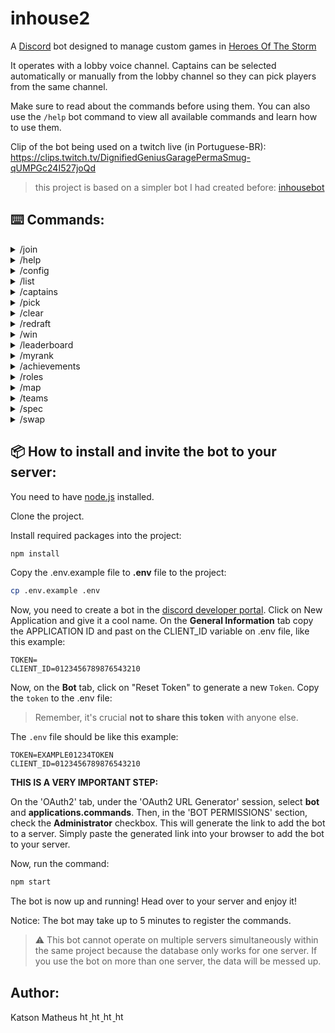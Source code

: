 # inhouse2
A [Discord](https://discord.com/) bot designed to manage custom games in [Heroes Of The Storm](https://heroesofthestorm.blizzard.com/pt-br/)

It operates with a lobby voice channel. Captains can be selected automatically or manually from the lobby channel so they can pick players from the same channel.

Make sure to read about the commands before using them. You can also use the `/help` bot command to view all available commands and learn how to use them.

Clip of the bot being used on a twitch live (in Portuguese-BR):
https://clips.twitch.tv/DignifiedGeniusGaragePermaSmug-qUMPGc24I527joQd

> this project is based on a simpler bot I had created before: [inhousebot](https://github.com/katson1/inhousebot)

## ⌨️ Commands:

<details>
  <summary> /join </summary>
    
  - Join and register as a player in the inhouse.
  
    * options:
    
        - `rank:` select your current skill rank. (required)
        - `primary_role` - select your primary_role. (required)
        - `secondary_role` - select your secondary_role. (optional)
        
</details>

<details>
  <summary> /help </summary>
  
  - Display the commands descriptions.
</details>

<details>
  <summary> /config </summary>
  
  - This command configures the bot. You need to use it only once when you invite the bot to your server.
</details>

<details>
  <summary> /list </summary>
  
  - List players in the lobby channel who are not captains or already picked.
</details>

<details>
  <summary> /captains </summary>
  
  - Choose two random captains from lobby channel.
</details>

<details>
  <summary> /pick </summary>
  
  - A captain can pick a player from the lobby channel who is not a captain or already picked.
</details>

<details>
  <summary> /clear </summary>
  
  - Clear teams and captains.
</details>

<details>
  <summary> /redraft </summary>
  
  - Clear teams but keep captains.
</details>

<details>
  <summary> /win </summary>
  
- Select winner team.
You earn `15 MMR` points per win.
  - If the team you defeated has 20% or more **MMR** than you, you receive `17 MMR` points.
  - If the team you defeated has 10% to 20% more **MMR** than you, you receive `16 MMR` points.
  
    **`The opposite occurs if you lose.`**
  
  - If you have `2500 MMR` points or more, you will receive `1 MMR` point less.
  - If you have `2300 MMR` points or more, you will receive `2 MMR` points less.
  - If you have `1800 MMR` points or less, you will receive `1 MMR` point more.
  - If you have `1700 MMR` points or less, you will receive `2 MMR` points more.
</details>

<details>
  <summary> /leaderboard </summary>
  
  - Shows players leaderboard based on MMR.
</details>

<details>
  <summary> /myrank </summary>
  
  - Shows your leaderboard position based on MMR.
</details>

<details>
  <summary> /achievements </summary>
    
  - List the achievements, or shows achievements of a player.
  
    * options:
        - `player` - select a player to show it achievements. (optional)
        
</details>

<details>
  <summary> /roles </summary>
  
  - Display your current roles, or allows you to update your roles by selecting new options:
    - If you set only primary_role, it will update the primary_role and erase secondary_role.
    - If you set both primary_role and secondary_role, it will update both.
    - If you set only secondary_role it will update only secondary_role.
    - If you dosnt set any, it will show your currents roles.
   
  * options:
  
      - `rank:` select your current skill rank. (required)
      - `primary_role` - select your primary_role. (required)
      - `secondary_role` - select your secondary_role. (optional)
</details>

<details>
  <summary> /map </summary>
  
  - Choose a random map to vote on and play!
</details>

<details>
  <summary> /teams </summary>
  
  - Show current teams.
</details>

<details>
  <summary> /spec </summary>
  
  - Set or unset yourself as a spectator. A spectator will not be listed when someone uses the /list command, cannot be selected as captain, and cannot be picked.
</details>

<details>
  <summary> /swap </summary>
  
  - A captain can swap one player for another, either from one team to another or for a player who isn't on a team.
</details>

## 📦 How to install and invite the bot to your server:
You need to have [node.js](https://nodejs.org/en) installed.

Clone the project.

Install required packages into the project:
  ```bash
npm install
  ```

Copy the .env.example file to **.env** file to the project:
  ```.bash
cp .env.example .env
  ```

Now, you need to create a bot in the [discord developer portal](https://discord.com/developers/applications).
Click on New Application and give it a cool name.
On the **General Information** tab copy the APPLICATION ID and past on the CLIENT_ID variable on .env file, like this example: 

  ```.env
TOKEN=
CLIENT_ID=0123456789876543210
  ```

Now, on the **Bot** tab, click on "Reset Token" to generate a new `Token`. 
Copy the `token` to the .env file:
> Remember, it's crucial **not to share this token** with anyone else.

The `.env` file should be like this example:
  ```.env
TOKEN=EXAMPLE01234TOKEN
CLIENT_ID=0123456789876543210
  ```

**THIS IS A VERY IMPORTANT STEP:**

On the 'OAuth2' tab, under the 'OAuth2 URL Generator' session, select **bot** and **applications.commands**. Then, in the 'BOT PERMISSIONS' section, check the **Administrator** checkbox. This will generate the link to add the bot to a server. Simply paste the generated link into your browser to add the bot to your server.

Now, run the command:
   ```js
npm start
  ```

The bot is now up and running! Head over to your server and enjoy it!

Notice: The bot may take up to 5 minutes to register the commands.

> ⚠️ This bot cannot operate on multiple servers simultaneously within the same project because the database only works for one server. If you use the bot on more than one server, the data will be messed up.
 
## Author:
<div align="left">
  <div>
    Katson Matheus
    <a href="https://github.com/katson1">
      <img src="https://skillicons.dev/icons?i=github" alt="html" height="15" />
    </a>
    <a href="https://discordapp.com/users/210789016675549184">
      <img src="https://skillicons.dev/icons?i=discord" alt="html" height="15"/>
    </a>
    <a href="https://www.linkedin.com/in/katsonmatheus/">
      <img src="https://skillicons.dev/icons?i=linkedin" alt="html" height="15"/>
    </a>
    <a href="mailto:katson.alves@ccc.ufcg.edu.br">
      <img src="https://skillicons.dev/icons?i=gmail" alt="html" height="15"/>
    </a>
  </div>
</div>
